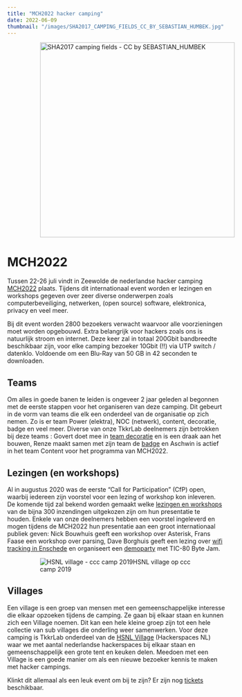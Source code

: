 ```yaml
---
title: "MCH2022 hacker camping"
date: 2022-06-09
thumbnail: "/images/SHA2017_CAMPING_FIELDS_CC_BY_SEBASTIAN_HUMBEK.jpg"
---
```


<img alt="SHA2017 camping fields - CC by SEBASTIAN_HUMBEK" src="/images/SHA2017_CAMPING_FIELDS_CC_BY_SEBASTIAN_HUMBEK.jpg" width="450px"  style="margin: 0 15%;">

# MCH2022

Tussen 22-26 juli vindt in Zeewolde de nederlandse hacker camping [MCH2022](https://mch2022.org/) plaats. Tijdens dit internationaal event worden er lezingen en workshops gegeven over zeer diverse onderwerpen zoals computerbeveiliging, netwerken, (open source) software, elektronica, privacy en veel meer. 

Bij dit event worden 2800 bezoekers verwacht waarvoor alle voorzieningen moet worden opgebouwd. Extra belangrijk voor hackers zoals ons is natuurlijk stroom en internet. Deze keer zal in totaal 200Gbit bandbreedte beschikbaar zijn, voor elke camping bezoeker 10Gbit (!!) via UTP switch / datenklo. Voldoende om een Blu-Ray van 50 GB in 42 seconden te downloaden.

## Teams
Om alles in goede banen te leiden is ongeveer 2 jaar geleden al begonnen met de eerste stappen voor het organiseren van deze camping. Dit gebeurt in de vorm van teams die elk een onderdeel van de organisatie op zich nemen. Zo is er team Power (elektra), NOC (netwerk), content, decoratie, badge en veel meer. Diverse van onze TkkrLab deelnemers zijn betrokken bij deze teams : Govert doet mee in [team decoratie](https://wiki.mch2022.org/Team:Deco) en is een draak aan het bouwen, Renze maakt samen met zijn team de [badge](https://mch2022.org/#/Blog/presenting-the-mch2022-badge) en Aschwin is actief in het team Content voor het programma van MCH2022.

## Lezingen (en workshops)
Al in augustus 2020 was de eerste “Call for Participation” (CfP) open, waarbij iedereen zijn voorstel voor een lezing of workshop kon inleveren. De komende tijd zal bekend worden gemaakt welke [lezingen en workshops](https://votes.mch2022.org/) van de bijna 300 inzendingen uitgekozen zijn om hun presentatie te houden. Enkele van onze deelnemers hebben een voorstel ingeleverd en mogen tijdens de MCH2022 hun presentatie aan een groot internationaal publiek geven: Nick Bouwhuis geeft een workshop over Asterisk, Frans Faase een workshop over parsing, Dave Borghuis geeft een lezing over [wifi tracking in Enschede](https://daveborghuis.nl/wp/wifi-tracking/) en organiseert een [demoparty](https://wiki.mch2022.org/Projects:Demoparty) met TIC-80 Byte Jam.

<div width="450px"  style="margin: 0 15%;">
<img alt="HSNL village - ccc camp 2019" src="/images/hsnl village ccc 2019.jpg">HSNL village op ccc camp 2019
</div>

## Villages
Een village is een groep van mensen met een gemeenschappelijke interesse die elkaar opzoeken tijdens de camping. Ze gaan bij elkaar staan en kunnen zich een Village noemen. Dit kan een hele kleine groep zijn tot een hele collectie van sub villages die onderling weer samenwerken. Voor deze camping is TkkrLab onderdeel van de [HSNL Village](https://wiki.mch2022.org/Village:HSNL) (Hackerspaces NL) waar we met aantal nederlandse hackerspaces bij elkaar staan en gemeenschappelijk een grote tent en keuken delen. Meedoen met een Village is een goede manier om als een nieuwe bezoeker kennis te maken met hacker campings. 

Klinkt dit allemaal als een leuk event om bij te zijn? Er zijn nog [tickets](https://tickets.mch2022.org/) beschikbaar.